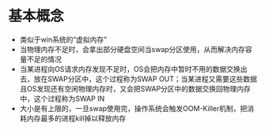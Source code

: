 # 基本概念

- 类似于win系统的“虚拟内存”
- 当物理内存不足时，会拿出部分硬盘空间当swap分区使用，从而解决内存容量不足的情况
- 当某进程向OS请求内存发现不足时，OS会把内存中暂时不用的数据交换出去，放在SWAP分区中，这个过程称为SWAP OUT；当某进程又需要这些数据且OS发现还有空闲物理内存时，又会把SWAP分区中的数据交换回物理内存中，这个过程称为SWAP IN
- 大小是有上限的，一旦swap使用完，操作系统会触发OOM-Killer机制，把消耗内存最多的进程kill掉以释放内存




